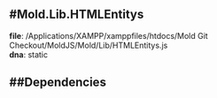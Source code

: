 
#Mold.Lib.HTMLEntitys
---------------------------------------

__file__: /Applications/XAMPP/xamppfiles/htdocs/Mold Git Checkout/MoldJS/Mold/Lib/HTMLEntitys.js  
__dna__: static  


	






##Dependencies
--------------




 

 


 



		
